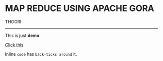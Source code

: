 # MAP REDUCE USING APACHE GORA

THOORI
***

This is just **demo** 

[Click this ](https://www.google.com)

Inline `code` has `back-ticks around` it.



